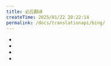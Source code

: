 ```yaml
---
title: 必应翻译
createTime: 2025/01/22 20:22:14
permalink: /docs/translationapi/bing/
---
```


- <Badge type="cimportant" text="是否需要网络：是" />
- <Badge type="tip" text="是否需要申请API Key：否" />
- <Badge type="warning" text="支持的翻译模式：OCR" />
- <Badge type="danger" text="翻译质量：★★★★（4星）" />